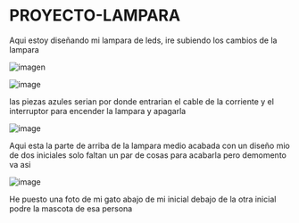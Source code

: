 # PROYECTO-LAMPARA

Aqui estoy diseñando mi lampara de leds, ire subiendo los cambios de la lampara

![imagen](https://user-images.githubusercontent.com/78345826/116367442-a74cd580-a807-11eb-82a9-6cbe47c9cb0f.png)

![image](https://user-images.githubusercontent.com/78345826/116514168-f27bec80-a8ca-11eb-8908-a8dd276e5039.png)

las piezas azules serian por donde entrarian el cable de la corriente y el interruptor para encender la lampara y apagarla

![image](https://user-images.githubusercontent.com/78345826/116524794-10038300-a8d8-11eb-8991-b7d627c2fa2c.png)

Aqui esta la parte de arriba de la lampara medio acabada con un diseño mio de dos iniciales solo faltan un par de cosas para acabarla pero demomento va asi

![image](https://user-images.githubusercontent.com/78345826/116524735-011cd080-a8d8-11eb-9929-0c01ae0315b3.png)

He puesto una foto de mi gato abajo de mi inicial debajo de la otra inicial podre la mascota de esa persona
